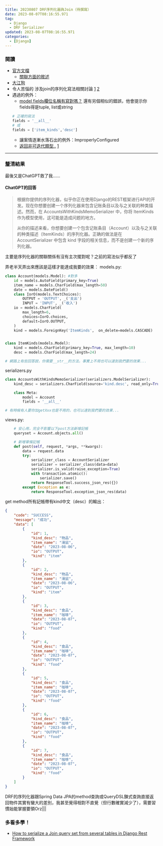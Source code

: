 ```yaml
---
title: 20230807 DRF序列化器與Join（待撰寫）
date: 2023-08-07T08:16:55.971
tag:
  - Django
  - DRF Serializer
updated: 2023-08-07T08:16:55.971
categories:
  - [Django]
---
```

### 閱讀
- [官方文檔](https://pythondjango.cn/django/rest-framework/1-RESTfull-API-why-DRF/#django%E6%9F%A5%E8%AF%A2%E9%9B%86%E5%BA%8F%E5%88%97%E5%8C%96)
  - [關聯方面的敘述](https://www.django-rest-framework.org/api-guide/relations/)
- [大江狗](https://pythondjango.cn/django/rest-framework/1-RESTfull-API-why-DRF/#django%E6%9F%A5%E8%AF%A2%E9%9B%86%E5%BA%8F%E5%88%97%E5%8C%96)
- 令人苦惱的 涉及join的序列化寫法相關討論 [1](https://stackoverflow.com/questions/66390176/how-to-join-two-related-models-in-one-serializer-in-django) [2](https://stackoverflow.com/questions/67742095/django-rest-framework-cant-join-tables)
- 遇過的例外：
  - [model fields欄位名稱有寫對嗎？](https://stackoverflow.com/questions/36336145/assertionerror-the-field-was-declared-on-serializer-but-has-not-been-i)
  還有另個相似的錯誤，他會提示你fields得是tuple, list或string
  ```py
  # 正確的寫法
  fields = '__all__'
  # 或
  fields = ['item_kinds','desc']
  ```
  - 讓案情逐漸水落石出的例外：ImproperlyConfigured
  - [返回非可迭代類型..](https://www.freecodecamp.org/chinese/news/int-object-is-not-iterable-python-error-solved/) [1](https://stackoverflow.com/questions/60993024/django-object-is-not-iterable-error-when-using-get-method)

***
### 釐清結果
最後又是ChatGPT救了我......
#### ChatGPT的回答
>根据你提供的序列化器，似乎你正在使用Django的REST框架进行API的开发。现在你想要创建一个序列化器来包含记账条目以及与之关联的种类描述。然而，在 AccountsWithKindsMemoSerializer 中，你将 ItemKinds 作为模型使用，这可能是造成问题的地方。
>
>从你的描述来看，你想要创建一个包含记账条目（Account）以及与之关联的种类描述（ItemKinds）的序列化器。正确的做法是在 AccountSerializer 中包含 kind 字段的相关信息，而不是创建一个新的序列化器。


主要是序列化器的關聯關係有沒有主次擺對呢？之前的寫法似乎都反了

弄老半天弄出來應該是這樣才能達成我要的效果：
models.py:
```py
class Account(models.Model): #對多
    id = models.AutoField(primary_key=True)
    item_name = models.CharField(max_length=50)
    date = models.DateField()
    class IorO(models.TextChoices):
        OUTPUT = 'OUTPUT', _('支出')
        INPUT = 'INPUT', _('收入')
    io = models.CharField(
        max_length=6,
        choices=IorO.choices,
        default=IorO.OUTPUT,
    )
    kind = models.ForeignKey('ItemKinds',  on_delete=models.CASCADE)


class ItemKinds(models.Model):
    kind = models.CharField(primary_key=True, max_length=10)
    desc = models.CharField(max_length=24)

# 網路上有些回答說，你需要__str__的方法，事實上不用也可以達到我們要的效果...
```

serializers.py
```py
class AccountsWithKindsMemoSerializer(serializers.ModelSerializer):
    kind_desc = serializers.CharField(source='kind.desc', read_only=True)  # 添加 kind_desc 字段

    class Meta:
        model = Account
        fields = '__all__'

# 有時候有人要你加getXxx也是不用的，也可以達到我們要的效果...
```

views.py:
```py
    # 安心用，完全不影響以下post方法新增記帳
    queryset = Account.objects.all()

    # 新增單條記帳
    def post(self, request, *args, **kwargs):
        data = request.data
        try:
            serializer_class = AccountSerializer
            serializer = serializer_class(data=data)
            serializer.is_valid(raise_exception=True)
            with transaction.atomic():
                serializer.save()
            return ResponseTool.success_json_res({})
        except Exception as e:
            return ResponseTool.exception_json_res(data)
```

get method所有記帳帶有kind中文（desc）的輸出：
```json
{
    "code": "SUCCESS",
    "message": "成功",
    "data": [
        {
            "id": 1,
            "kind_desc": "物品",
            "item_name": "滑鼠",
            "date": "2023-08-06",
            "io": "OUTPUT",
            "kind": "item"
        },
        {
            "id": 2,
            "kind_desc": "物品",
            "item_name": "滑鼠",
            "date": "2023-08-06",
            "io": "OUTPUT",
            "kind": "item"
        },
        {
            "id": 3,
            "kind_desc": "食品",
            "item_name": "咖啡",
            "date": "2023-08-07",
            "io": "OUTPUT",
            "kind": "food"
        },
        {
            "id": 4,
            "kind_desc": "食品",
            "item_name": "咖啡",
            "date": "2023-08-07",
            "io": "OUTPUT",
            "kind": "food"
        },
        {
            "id": 5,
            "kind_desc": "食品",
            "item_name": "咖啡",
            "date": "2023-08-07",
            "io": "OUTPUT",
            "kind": "food"
        },
        {
            "id": 6,
            "kind_desc": "食品",
            "item_name": "咖啡",
            "date": "2023-08-07",
            "io": "OUTPUT",
            "kind": "food"
        },
        {
            "id": 7,
            "kind_desc": "食品",
            "item_name": "咖啡",
            "date": "2023-08-07",
            "io": "OUTPUT",
            "kind": "food"
        }
    ]
}
```
DRF的序列化器跟Spring Data JPA的method查詢或QueryDSL鍊式查詢直接返回物件其實有蠻大的差別，我甚至覺得相對不直覺（但行數確實減少了），需要習慣始能掌握要領Orz|||

### 多看多學！
- [How to serialize a Join query set from several tables in Django Rest Framework](https://stackoverflow.com/questions/68416020/how-to-serialize-a-join-query-set-from-several-tables-in-django-rest-framework)